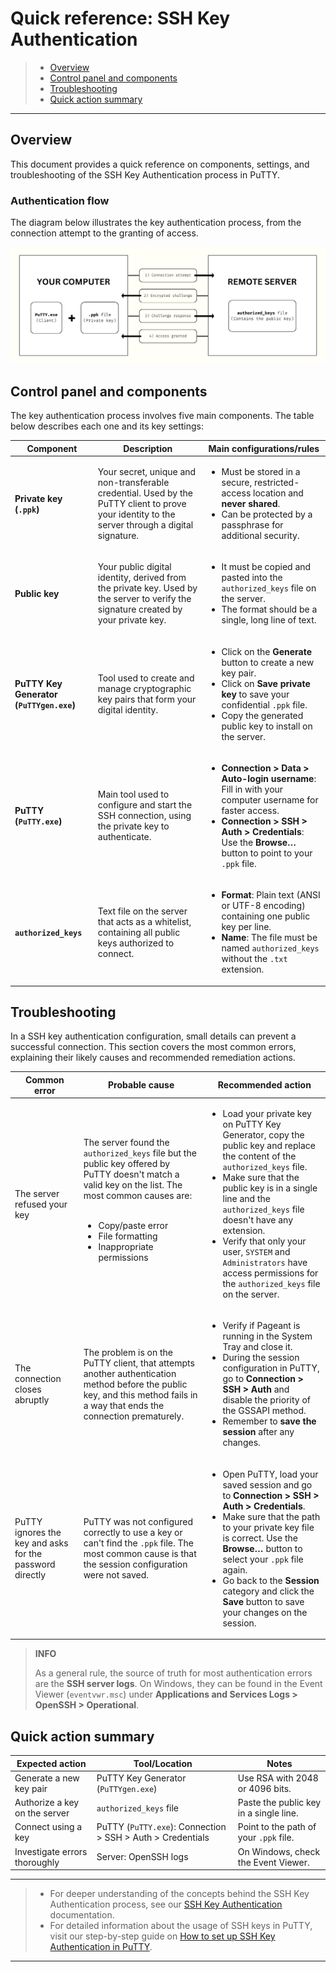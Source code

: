 # Quick reference: SSH Key Authentication

> * [Overview](#overview)
> * [Control panel and components](#control-panel-and-components)
> * [Troubleshooting](#troubleshooting)
> * [Quick action summary](#quick-action-summary)

---

## Overview

This document provides a quick reference on components, settings, and troubleshooting of the SSH Key Authentication process in PuTTY.

### Authentication flow

The diagram below illustrates the key authentication process, from the connection attempt to the granting of access.

![Diagram representing the authentication flow. On the computer side on the left, we have the client "PuTTY.exe" and the private key in the ".ppk" file. On the remote server side on the right, we have the "authorized_keys" file. The first step is a connection attempt from the computer to the server. Second, the server sends an encrypted challenge to the computer. Then, the computer solves the challenge and sends the response to the server. If the answer is correct, the server grants access to the computer.](/images/diagram.png)

## Control panel and components

The key authentication process involves five main components. The table below describes each one and its key settings:

| **Component**  | **Description** | **Main configurations/rules**  |
|----------------|-----------------|------------------------------------|
| **Private key (`.ppk`)** | Your secret, unique and non-transferable credential. Used by the PuTTY client to prove your identity to the server through a digital signature. | <ul><li>Must be stored in a secure, restricted-access location and **never shared**.</li><li>Can be protected by a passphrase for additional security.</li></ul> |
| **Public key** | Your public digital identity, derived from the private key. Used by the server to verify the signature created by your private key. | <ul><li>It must be copied and pasted into the `authorized_keys` file on the server.</li><li>The format should be a single, long line of text.</li></ul> |
| **PuTTY Key Generator (`PuTTYgen.exe`)** | Tool used to create and manage cryptographic key pairs that form your digital identity. | <ul><li>Click on the **Generate** button to create a new key pair.</li><li>Click on **Save private key** to save your confidential `.ppk` file.</li><li>Copy the generated public key to install on the server.</li></ul> |
| **PuTTY (`PuTTY.exe`)** | Main tool used to configure and start the SSH connection, using the private key to authenticate. | <ul><li>**Connection > Data > Auto-login username**: Fill in with your computer username for faster access.</li><li>**Connection > SSH > Auth > Credentials**: Use the **Browse…** button to point to your `.ppk` file. </li></ul> |
| **`authorized_keys`** | Text file on the server that acts as a whitelist, containing all public keys authorized to connect. | <ul><li>**Format**: Plain text (ANSI or UTF-8 encoding) containing one public key per line.</li><li>**Name**: The file must be named `authorized_keys` without the `.txt` extension.</li></ul> |

## Troubleshooting

In a SSH key authentication configuration, small details can prevent a successful connection. This section covers the most common errors, explaining their likely causes and recommended remediation actions.

| **Common error**  | **Probable cause**  | **Recommended action**   |
|-------------------|---------------------|---------------------------|
| The server refused your key | The server found the `authorized_keys` file but the public key offered by PuTTY doesn't match a valid key on the list. The most common causes are:<br> <br><ul><li>Copy/paste error</li><li>File formatting</li><li>Inappropriate permissions</li></ul> | <ul><li>Load your private key on PuTTY Key Generator, copy the public key and replace the content of the `authorized_keys` file.</li><li>Make sure that the public key is in a single line and the `authorized_keys` file doesn't have any extension.</li><li>Verify that only your user, `SYSTEM` and `Administrators` have access permissions for the `authorized_keys` file on the server.</li></ul> |
| The connection closes abruptly | The problem is on the PuTTY client, that attempts another authentication method before the public key, and this method fails in a way that ends the connection prematurely. | <ul><li>Verify if Pageant is running in the System Tray and close it.</li><li>During the session configuration in PuTTY, go to **Connection > SSH > Auth** and disable the priority of the GSSAPI method.</li><li>Remember to **save the session** after any changes.</li></ul> |
| PuTTY ignores the key and asks for the password directly | PuTTY was not configured correctly to use a key or can't find the `.ppk` file. The most common cause is that the session configuration were not saved. | <ul><li>Open PuTTY, load your saved session and go to **Connection > SSH > Auth > Credentials**.</li><li>Make sure that the path to your private key file is correct. Use the **Browse…** button to select your `.ppk` file again.</li><li>Go back to the **Session** category and click the **Save** button to save your changes on the session.</li></ul> |

> **INFO**
> 
> As a general rule, the source of truth for most authentication errors are the **SSH server logs**. On Windows, they can be found in the Event Viewer (`eventvwr.msc`) under **Applications and Services Logs > OpenSSH > Operational**.

## Quick action summary

| **Expected action**          | **Tool/Location**     | **Notes**      |
|------------------------------|-----------------------|----------------|
| Generate a new key pair  | PuTTY Key Generator (`PuTTYgen.exe`)          | Use RSA with 2048 or 4096 bits.           |
| Authorize a key on the server | `authorized_keys` file   | Paste the public key in a single line.    |
| Connect using a key       | PuTTY (`PuTTY.exe`): Connection > SSH > Auth > Credentials | Point to the path of your `.ppk` file.       |
| Investigate errors thoroughly    | Server: OpenSSH logs  | On Windows, check the Event Viewer. |

---

> * For deeper understanding of the concepts behind the SSH Key Authentication process, see our [SSH Key Authentication](explanation.md) documentation.
> * For detailed information about the usage of SSH keys in PuTTY, visit our step-by-step guide on [How to set up SSH Key Authentication in PuTTY](tutorial.md).


---


